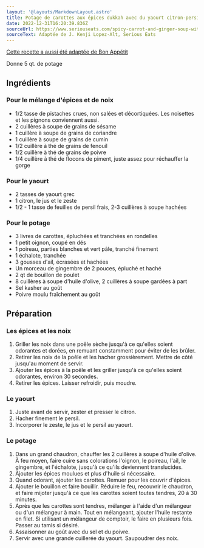 ```yaml
---
layout: '@layouts/MarkdownLayout.astro'
title: Potage de carottes aux épices dukkah avec du yaourt citron-persil
date: 2022-12-31T16:20:39.836Z
sourceUrl: https://www.seriouseats.com/spicy-carrot-and-ginger-soup-with-harissa
sourceText: Adaptée de J. Kenji Lopez-Alt, Serious Eats
---
```


[Cette recette a aussi été adaptée de Bon Appétit](https://www.bonappetit.com/recipe/roasted-carrot-soup-with-dukkah-spice-and-yogurt)

Donne 5 qt. de potage

## Ingrédients

### Pour le mélange d'épices et de noix

- 1/2 tasse de pistaches crues, non salées et décortiquées. Les noisettes et les pignons conviennent aussi.
- 2 cuillères à soupe de grains de sésame
- 1 cuillère à soupe de grains de coriandre
- 1 cuillère à soupe de grains de cumin
- 1/2 cuillère à thé de grains de fenouil
- 1/2 cuillère à thé de grains de poivre
- 1/4 cuillère à thé de flocons de piment, juste assez pour réchauffer la gorge

### Pour le yaourt

- 2 tasses de yaourt grec
- 1 citron, le jus et le zeste
- 1/2 - 1 tasse de feuilles de persil frais, 2-3 cuillères à soupe hachées

### Pour le potage

- 3 livres de carottes, épluchées et tranchées en rondelles
- 1 petit oignon, coupé en dés
- 1 poireau, parties blanches et vert pâle, tranché finement
- 1 échalote, tranchée
- 3 gousses d'ail, écrasées et hachées
- Un morceau de gingembre de 2 pouces, épluché et haché
- 2 qt de bouillon de poulet
- 8 cuillères à soupe d'huile d'olive, 2 cuillères à soupe gardées à part
- Sel kasher au goût
- Poivre moulu fraîchement au goût

## Préparation

### Les épices et les noix

1. Griller les noix dans une poêle sèche jusqu'à ce qu'elles soient odorantes et dorées, en remuant constamment pour éviter de les brûler.
2. Retirer les noix de la poêle et les hacher grossièrement. Mettre de côté jusqu'au moment de servir.
3. Ajouter les épices à la poêle et les griller jusqu'à ce qu'elles soient odorantes, environ 30 secondes.
4. Retirer les épices. Laisser refroidir, puis moudre.

### Le yaourt

1. Juste avant de servir, zester et presser le citron.
2. Hacher finement le persil.
3. Incorporer le zeste, le jus et le persil au yaourt.

### Le potage

1. Dans un grand chaudron, chauffer les 2 cuillères à soupe d'huile d'olive. À feu moyen, faire cuire sans colorations l'oignon, le poireau, l'ail, le gingembre, et l'échalote, jusqu'à ce qu'ils deviennent translucides.
2. Ajouter les épices moulues et plus d'huile si nécessaire.
3. Quand odorant, ajouter les carottes. Remuer pour les couvrir d'épices.
4. Ajouter le bouillon et faire bouillir. Réduire le feu, recouvrir le chaudron, et faire mijoter jusqu'à ce que les carottes soient toutes tendres, 20 à 30 minutes.
5. Après que les carottes sont tendres, mélanger à l'aide d'un mélangeur ou d'un mélangeur à main. Tout en mélangeant, ajouter l'huile restante en filet. Si utilisant un mélangeur de comptoir, le faire en plusieurs fois. Passer au tamis si désiré.
6. Assaisonner au goût avec du sel et du poivre.
7. Servir avec une grande cuillerée du yaourt. Saupoudrer des noix.
